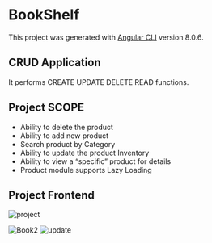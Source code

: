 # BookShelf

This project was generated with [Angular CLI](https://github.com/angular/angular-cli) version 8.0.6.

## CRUD Application

It performs CREATE UPDATE DELETE READ functions.

## Project SCOPE

 * Ability to delete the product 
 * Ability to add new product 
 * Search product by Category
 * Ability to update the product Inventory
 * Ability to view a “specific” product for details
 * Product module supports Lazy Loading 


## Project Frontend
![project](https://user-images.githubusercontent.com/60259661/104281920-4279a380-54d4-11eb-966e-7f9f84b92584.JPG)

![Book2](https://user-images.githubusercontent.com/60259661/104282676-6d182c00-54d5-11eb-83d4-9fd896cd061b.JPG)
![update](https://user-images.githubusercontent.com/60259661/104282757-891bcd80-54d5-11eb-88b0-d0a7960ea37c.JPG)

